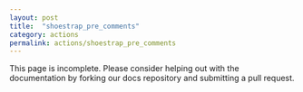 ```yaml
---
layout: post
title:  "shoestrap_pre_comments"
category: actions
permalink: actions/shoestrap_pre_comments
---
```


This page is incomplete. Please consider helping out with the documentation by forking our docs repository and submitting a pull request.